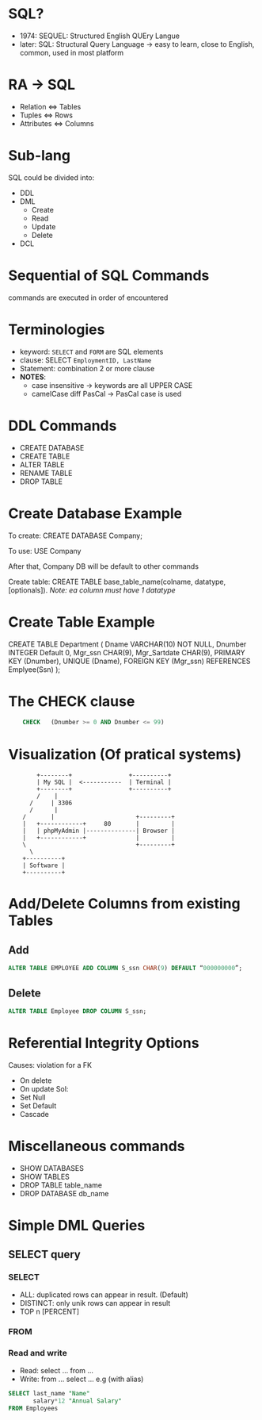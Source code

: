 # SQL?
- 1974: SEQUEL: Structured English QUEry Langue
- later: SQL: Structural Query Language
-> easy to learn, close to English, common, used in most platform

# RA -> SQL
- Relation <=> Tables
- Tuples <=> Rows
- Attributes <=> Columns

# Sub-lang
SQL could be divided into:
- DDL
- DML
  - Create
  - Read
  - Update
  - Delete
- DCL

# Sequential of SQL Commands
commands are executed in order of encountered

# Terminologies
- keyword: `SELECT` and `FORM` are SQL elements
- clause: SELECT `EmploymentID, LastName`
- Statement: combination 2 or more clause
- **NOTES**:
  - case insensitive -> keywords are all UPPER CASE
  - camelCase diff PasCal -> PasCal case is used

# DDL Commands
- CREATE DATABASE
- CREATE TABLE
- ALTER TABLE
- RENAME TABLE
- DROP TABLE

# Create Database Example
To create: CREATE DATABASE Company;

To use: USE Company

After that, Company DB will be default to other commands

Create table: CREATE TABLE base_table_name(colname, datatype, [optionals]). *Note: ea column must have 1 datatype*

# Create Table Example
CREATE TABLE Department (
    Dname           VARCHAR(10) NOT NULL,
    Dnumber         INTEGER     Default 0,
    Mgr_ssn         CHAR(9),
    Mgr_Sartdate    CHAR(9),
    PRIMARY KEY     (Dnumber),
    UNIQUE          (Dname),
    FOREIGN KEY     (Mgr_ssn)   REFERENCES    Emplyee(Ssn)
);

# The CHECK clause
```sql
    CHECK   (Dnumber >= 0 AND Dnumber <= 99)
```

# Visualization (Of pratical systems)
```
        +--------+                +----------+
        | My SQL |  <-----------  | Terminal |
        +--------+                +----------+
        /    |
      /     | 3306
      /      |
    /       |                       +---------+
    |   +------------+     80       |         |
    |   | phpMyAdmin |--------------| Browser |
    |   +------------+              |         |
    \                               +---------+
      \
    +----------+
    | Software |
    +----------+                                
```

# Add/Delete Columns from existing Tables

## Add
```sql
ALTER TABLE EMPLOYEE ADD COLUMN S_ssn CHAR(9) DEFAULT “000000000”;
```

## Delete
```sql
ALTER TABLE Employee DROP COLUMN S_ssn;
```

# Referential Integrity Options
Causes: violation for a FK
- On delete
- On update
Sol:
- Set Null
- Set Default
- Cascade

# Miscellaneous commands
- SHOW DATABASES
- SHOW TABLES
- DROP TABLE table_name
- DROP DATABASE db_name

# Simple DML Queries

## SELECT query

### SELECT
- ALL: duplicated rows can appear in result. (Default)
- DISTINCT: only unik rows can appear in result
- TOP n [PERCENT]

### FROM

### Read and write
- Read: select ... from ...
- Write: from ... select ...
e.g (with alias)
```sql
SELECT last_name "Name"
       salary*12 "Annual Salary"
FROM Employees
```
